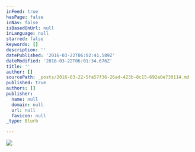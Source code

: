 ```yaml
---
inFeed: true
hasPage: false
inNav: false
isBasedOnUrl: null
inLanguage: null
starred: false
keywords: []
description: ''
datePublished: '2016-03-22T06:02:41.589Z'
dateModified: '2016-03-22T06:01:34.676Z'
title: ''
author: []
sourcePath: _posts/2016-03-22-5fa57f36-26ad-423b-8c15-692a0e730114.md
published: true
authors: []
publisher:
  name: null
  domain: null
  url: null
  favicon: null
_type: Blurb

---
```

![](https://the-grid-user-content.s3-us-west-2.amazonaws.com/ef788df8-95b4-4095-8f51-f5570ce997bc.gif)